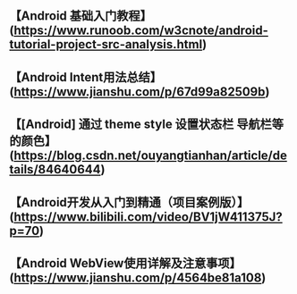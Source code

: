 ## 【Android 基础入门教程】(https://www.runoob.com/w3cnote/android-tutorial-project-src-analysis.html)
## 【Android Intent用法总结】(https://www.jianshu.com/p/67d99a82509b)
## 【[Android] 通过 theme style 设置状态栏 导航栏等的颜色】(https://blog.csdn.net/ouyangtianhan/article/details/84640644)
## 【Android开发从入门到精通（项目案例版）】(https://www.bilibili.com/video/BV1jW411375J?p=70)

## 【Android WebView使用详解及注意事项】(https://www.jianshu.com/p/4564be81a108)



